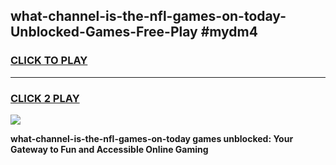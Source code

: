 
## what-channel-is-the-nfl-games-on-today-Unblocked-Games-Free-Play #mydm4
<h3>
<a href="https://us.freeplayer.one?title=what-channel-is-the-nfl-games-on-today&ref=9M">CLICK TO PLAY</a></h3>
<hr>

<h3>
<a href="https://us.freeplayer.one?title=what-channel-is-the-nfl-games-on-today&ref=9M">CLICK 2 PLAY</a>
  
</h3>

<a href="https://us.freeplayer.one?title=what-channel-is-the-nfl-games-on-today&ref=9M"><img src="https://clearcache.store/games.png"></a>


**what-channel-is-the-nfl-games-on-today games unblocked: Your Gateway to Fun and Accessible Online Gaming**
